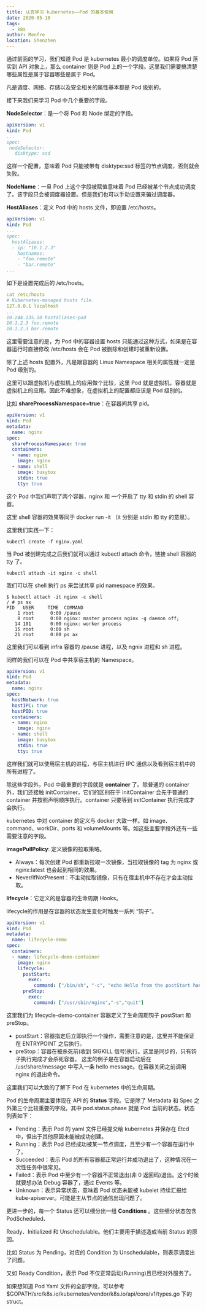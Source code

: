 ```yaml
---
title: 认真学习 kubernetes——Pod 的基本使用
date: 2020-05-10
tags: 
  - k8s
author: Menfre
location: Shenzhen
---
```


通过前面的学习，我们知道 Pod 是 kubernetes 最小的调度单位。如果将 Pod 落实到 API 对象上，那么 container 则是 Pod 上的一个字段。这里我们需要搞清楚哪些属性是属于容器哪些是属于 Pod。

凡是调度、网络、存储以及安全相关的属性基本都是 Pod 级别的。

接下来我们来学习 Pod 中几个重要的字段。

**NodeSelector**：是一个将 Pod 和 Node 绑定的字段。

```yaml
apiVersion: v1
kind: Pod
...
spec:
 nodeSelector:
   disktype: ssd
```

这样一个配置，意味着 Pod 只能被带有 disktype:ssd 标签的节点调度，否则就会失败。

**NodeName**：一旦 Pod 上这个字段被赋值意味着 Pod 已经被某个节点成功调度了。该字段只会被调度器设置。但是我们也可以手动设置来骗过调度器。

**HostAliases**：定义 Pod 中的 hosts 文件，即设置 /etc/hosts。

```yaml
apiVersion: v1
kind: Pod
...
spec:
  hostAliases:
  - ip: "10.1.2.3"
    hostnames:
    - "foo.remote"
    - "bar.remote"
...
```

如下是设置完成后的 /etc/hosts。

```yaml
cat /etc/hosts
# Kubernetes-managed hosts file.
127.0.0.1 localhost
...
10.244.135.10 hostaliases-pod
10.1.2.3 foo.remote
10.1.2.3 bar.remote
```

这里需要注意的是，为 Pod 中的容器设置 hosts 只能通过这种方式，如果是在容器运行时直接修改 /etc/hosts 会在 Pod 被删除和创建时被重新设置。

除了上述 hosts 配置外，凡是跟容器的 Linux Namespace 相关的属性就一定是 Pod 级别的。

这里可以跟虚拟机与虚拟机上的应用做个比较，这里 Pod 就是虚拟机，容器就是虚拟机上的应用。因此不难想象，在虚拟机上的配置都应该是 Pod 级别的。

比如 **shareProcessNamespace=true**：在容器间共享 pid。

```yaml
apiVersion: v1
kind: Pod
metadata:
  name: nginx
spec:
  shareProcessNamespace: true
  containers:
  - name: nginx
    image: nginx
  - name: shell
    image: busybox
    stdin: true
    tty: true
```

这个 Pod 中我们声明了两个容器，nginx 和 一个开启了 tty 和 stdin 的 shell 容器。

这里 shell 容器的效果等同于 docker run -it （it 分别是 stdin 和 tty 的意思）。

这里我们实践一下：

```shell
kubectl create -f nginx.yaml
```

当 Pod 被创建完成之后我们就可以通过 kubectl attach 命令，链接 shell 容器的 tty 了。

```shell
kubectl attach -it nginx -c shell
```

我们可以在 shell 执行 ps 来尝试共享 pid namespace 的效果。

```shell
$ kubectl attach -it nginx -c shell
/ # ps ax
PID   USER     TIME  COMMAND
    1 root      0:00 /pause
    8 root      0:00 nginx: master process nginx -g daemon off;
   14 101       0:00 nginx: worker process
   15 root      0:00 sh
   21 root      0:00 ps ax
```

这里我们可以看到 infra 容器的 /pause 进程，以及 ngnix 进程和 sh 进程。

同样的我们可以在 Pod 中共享宿主机的 Namespace。

```yaml
apiVersion: v1
kind: Pod
metadata:
  name: nginx
spec:
  hostNetwork: true
  hostIPC: true
  hostPID: true
  containers:
  - name: nginx
    image: nginx
  - name: shell
    image: busybox
    stdin: true
    tty: true
```

这样我们就可以使用宿主机的进程，与宿主机进行 IPC 通信以及看到宿主机中的所有进程了。

除这些字段外，Pod 中最重要的字段就是 **container** 了。除普通的 container 外，我们还接触 initContainer，它们的区别在于 initContainer 会先于普通的 container 并按照声明顺序执行。container 只要等到 initContainer 执行完成才会执行。

kubernetes 中对 container 的定义与 docker 大致一样。如 image、command、workDir、ports 和 volumeMounts 等。如这些主要字段外还有一些需要注意的字段。

**imagePullPolicy**: 定义镜像的拉取策略。

* Always：每次创建 Pod 都重新拉取一次镜像，当拉取镜像的 tag 为 nginx 或 nginx:latest 也会起到相同的效果。
* Never/IfNotPresent：不主动拉取镜像，只有在宿主机中不存在才会主动拉取。

**lifecycle**：它定义的是容器的生命周期 Hooks。

lifecycle的作用是在容器的状态发生变化时触发一系列 “钩子”。

```yaml
apiVersion: v1
kind: Pod
metadata:
  name: lifecycle-demo
spec:
  containers:
  - name: lifecycle-demo-container
    image: nginx
    lifecycle:
      postStart:
        exec:
          command: ["/bin/sh", "-c", "echo Hello from the postStart handler > /usr/share/message"]
      preStop:
        exec:
          command: ["/usr/sbin/nginx","-s","quit"]
```

这里我们为 lifecycle-demo-container 容器定义了生命周期钩子 postStart 和 preStop。

* postStart：容器指定后立即执行一个操作，需要注意的是，这里并不能保证在 ENTRYPOINT 之后执行。
* preStop：容器在被杀死前(收到 SIGKILL 信号)执行。这里是同步的，只有钩子执行完成才会杀死容器。
这里的例子是在容器启动后在 /usr/share/message 中写入一条 hello message。在容器关闭之前调用 nginx 的退出命令。

这里我们可以大致的了解下 Pod 在 kubernetes 中的生命周期。

Pod 的生命周期主要体现在 API 的 **Status** 字段。它是除了 Metadata 和 Spec 之外第三个比较重要的字段。其中 pod.status.phase 就是 Pod 当前的状态。状态列表如下：

* Pending：表示 Pod 的 yaml 文件已经提交给 kubernetes 并保存在 Etcd 中，但出于其他原因未能被成功创建。
* Running：表示 Pod 已经成功被某一节点调度，且至少有一个容器在运行中了。
* Succeeded：表示 Pod 的所有容器都正常运行并成功退出了，这种情况在一次性任务中很常见。
* Failed：表示 Pod 中至少有一个容器不正常退出(非 0 返回码)退出。这个时候就要想办法 Debug 容器了，通过 Events 等。
* Unknown：表示异常状态，意味着 Pod 状态未能被 kubelet 持续汇报给 kube-apiserver。可能是主从节点的通信出现问题了。

更进一步的，每一个 Status 还可以细分出一组 **Conditions** 。这些细分状态包含 PodScheduled、

Ready、Initialized 和 Unschedulable。他们主要用于描述造成当前 Status 的原因。

比如 Status 为 Pending，对应的 Condition 为 Unschedulable，则表示调度出了问题。

又如 Ready Condition，表示 Pod 不仅正常启动(Running)且已经对外服务了。

如果想知道 Pod Yaml 文件的全部字段，可以参考 $GOPATH/src/k8s.io/kubernetes/vendor/k8s.io/api/core/v1/types.go 下的 struct。

